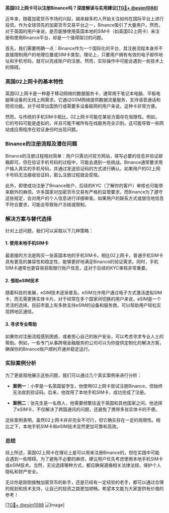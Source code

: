 **英国02上网卡可以注册Binance吗？深度解读与实用建议[[TG💪+ @esim1088](https://t.me/s/esim1088)]**

近年来，随着加密货币市场的兴起，越来越多的人开始关注如何在国际平台上进行投资。作为全球领先的加密货币交易平台之一，Binance吸引了大量用户。然而，对于英国的用户来说，是否能够使用英国本地的SIM卡（如英国02上网卡）来注册和使用Binance平台，却是一个值得探讨的问题。

首先，我们需要明确一点：Binance作为一个国际化的平台，其注册流程本身并不直接限制用户的地理位置或SIM卡类型。理论上，只要用户拥有有效的电子邮件地址和手机号码，就可以完成账户的注册。然而，实际操作中可能会遇到一些技术上的障碍。

### 英国02上网卡的基本特性

英国02上网卡是一种基于移动网络的数据服务卡，通常用于笔记本电脑、平板电脑等设备的无线上网需求。它通过GSM网络提供数据流量服务，支持语音通话和短信功能。对于经常出国旅行或需要多设备联网的用户来说，这种卡非常方便。

然而，与传统的手机SIM卡相比，02上网卡可能在某些方面存在局限性。例如，它的号码可能是虚拟的，并且可能不被所有在线服务完全识别。这可能导致一些网站或应用程序在验证身份时出现问题。

### Binance的注册流程及潜在问题

Binance的注册过程相对简单：用户只需访问官方网站，填写必要的信息并验证邮箱即可。但在验证手机号码的过程中，可能会遇到一些挑战。Binance通常要求用户输入真实的手机号码，并通过发送验证码的方式进行确认。如果用户的02上网卡号码无法接收验证码，那么注册过程就会受阻。

此外，即使成功注册了Binance账户，后续的KYC（了解你的客户）审核也可能带来额外的麻烦。许多国家对加密货币交易有严格的监管要求，而Binance为了遵守这些规定，会对用户的个人信息进行详细审查。如果用户的联系方式或居住地信息不符合要求，可能会导致账户冻结或限制。

### 解决方案与替代选择

针对上述问题，我们可以采取以下几种策略：

#### 1. 使用本地手机SIM卡
最直接的方法是购买一张英国本地的手机SIM卡。相比02上网卡，普通手机SIM卡具有更高的兼容性和稳定性，能够更好地满足Binance的验证需求。同时，手机SIM卡通常也更容易获取银行账户信息，这对于后续的KYC审核非常重要。

#### 2. 借助eSIM技术
随着科技的发展，eSIM技术逐渐普及。eSIM允许用户通过电子方式激活虚拟SIM卡，而无需更换实体卡片。对于经常在多个国家间切换的用户来说，eSIM是一个灵活的选择。目前市面上有多款支持eSIM的设备和服务商，可以帮助用户轻松实现跨地区通信。

#### 3. 寻求专业帮助
如果你对注册流程感到困惑，或者担心自己的账户安全，可以考虑寻求专业人士的帮助。例如，一些专门从事跨境金融服务的公司可以为你提供定制化的解决方案，确保你的Binance账户顺利开通并稳定运行。

### 实际案例分析

为了更直观地展示这些问题，我们可以通过几个真实案例来进行分析：

- **案例一**：小李是一名英国留学生，他使用02上网卡尝试注册Binance，但始终无法收到验证码。后来，他改用了本地手机SIM卡，成功完成了注册。
  
- **案例二**：张先生是一名商人，他需要频繁往返于英国和其他国家之间。他选择了eSIM卡，不仅解决了跨国通讯的问题，还避免了携带多张实体卡的不便。

这些案例表明，虽然02上网卡并非完全不可行，但它确实存在一定的局限性。相比之下，本地手机SIM卡和eSIM技术显然更加可靠和高效。

### 总结

综上所述，英国02上网卡在理论上是可以用来注册Binance的，但在实践中可能会遇到一些障碍。为了避免不必要的麻烦，建议用户优先考虑使用本地手机SIM卡或eSIM技术。当然，无论选择哪种方式，都应确保遵循相关法律法规，保护个人隐私和财产安全。

无论你是刚刚接触加密货币的新手，还是已经有一定经验的老手，都可以通过合理的规划和技术支持，让自己的投资之路更加顺畅。希望本文能为大家提供有价值的参考！

[[TG💪+ @esim1088](https://t.me/s/esim1088) ![Image](https://i.postimg.cc/4NQfJmqS/Snipaste-2025-05-13-00-14-12.png)]